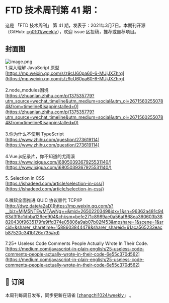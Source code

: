 # FTD 技术周刊第 41 期：
这是 「FTD 技术周刊」 第 41 期，发表于：2021年3月7日。本期刊开源（GitHub: [cg0101/weekly](https://github.com/cg0101/weekly)），欢迎 issue 区投稿，推荐或自荐项目。
## 封面图
![image.png](https://cdn.nlark.com/yuque/0/2020/png/132503/1605581450567-97d8c43a-c674-49ec-86fe-ab845ee8064d.png#height=720&id=svywi&margin=%5Bobject%20Object%5D&name=image.png&originHeight=720&originWidth=1080&originalType=binary&size=1349416&status=done&style=none&width=1080)<br />1.深入理解 JavaScript 原型<br />[https://mp.weixin.qq.com/s/z9cU60pa60-6-MUjJXZhrg](https://mp.weixin.qq.com/s/z9cU60pa60-6-MUjJXZhrg)<br />
<br />2.node_modules困境<br />[https://zhuanlan.zhihu.com/p/137535779?utm_source=wechat_timeline&utm_medium=social&utm_oi=26715602550784&from=timeline&isappinstalled=0](https://zhuanlan.zhihu.com/p/137535779?utm_source=wechat_timeline&utm_medium=social&utm_oi=26715602550784&from=timeline&isappinstalled=0)<br />
<br />3.你为什么不使用 TypeScript<br />[https://www.zhihu.com/question/273619114](https://www.zhihu.com/question/273619114)<br />
<br />4.Vue.js纪录片，你不知道的尤雨溪<br />[https://www.ixigua.com/i6805039367925531140/](https://www.ixigua.com/i6805039367925531140/)<br />
<br />5. Selection in CSS<br />[https://ishadeed.com/article/selection-in-css/](https://ishadeed.com/article/selection-in-css/)<br />
<br />6.微软全面推进 QUIC 协议替代 TCP/IP<br />[http://dwz.date/a2aD](https://mp.weixin.qq.com/s?__biz=MjM5NTEwMTAwNg==&mid=2650220349&idx=1&sn=96362a481c9463d3f8c1dbba126ee904&chksm=befe271c8989ae0a56af868ea360603b38820430f9635179fe9ffd374e05806a9ab07b02f453&mpshare=1&scene=1&srcid=&sharer_sharetime=1588603844478&sharer_shareid=61aca565233eacb87520c341b126c735#rd)<br />
<br />7.25+ Useless Code Comments People Actually Wrote In Their Code.<br />[https://medium.com/javascript-in-plain-english/25-useless-code-comments-people-actually-wrote-in-their-code-6e55c370d562](https://medium.com/javascript-in-plain-english/25-useless-code-comments-people-actually-wrote-in-their-code-6e55c370d562)<br />




## 📅 订阅
本周刊每周日发布，同步更新在语雀 [[zhangchi1024/weekly](https://www.yuque.com/zhangchi1024/weekly)」 。